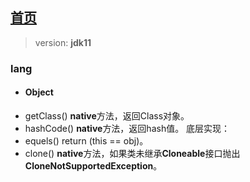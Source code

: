 ## [首页](https://kingkh1995.github.io/blog/)

> version: **jdk11**

### lang
* #### Object
* getClass()
  **native**方法，返回Class对象。
* hashCode()
 	**native**方法，返回hash值。
  底层实现：
* equels()
  return (this == obj)。
* clone()
  **native**方法，如果类未继承**Cloneable**接口抛出**CloneNotSupportedException**。
    
